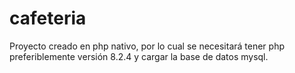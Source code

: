 # cafeteria

Proyecto creado en php nativo, por lo cual se necesitará tener php preferiblemente versión 8.2.4 y cargar la base de datos mysql.
